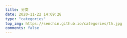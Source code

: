 ```yaml
---
title: 分类
date: 2020-11-22 14:09:28
type: "categories"
top_img: https://senchin.github.io/categories/th.jpg
comments: false
---
```

